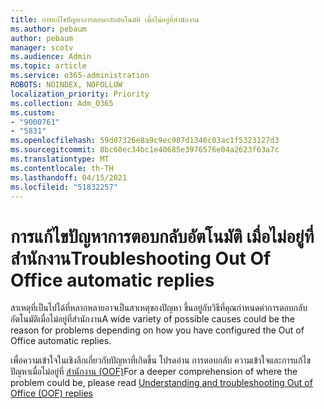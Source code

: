 ```yaml
---
title: การแก้ไขปัญหาการตอบกลับอัตโนมัติ เมื่อไม่อยู่ที่สํานักงาน
ms.author: pebaum
author: pebaum
manager: scotv
ms.audience: Admin
ms.topic: article
ms.service: o365-administration
ROBOTS: NOINDEX, NOFOLLOW
localization_priority: Priority
ms.collection: Adm_O365
ms.custom:
- "9000761"
- "5831"
ms.openlocfilehash: 59d07326e8a9c9ec987d1346c03ac1f5323127d3
ms.sourcegitcommit: 8bc60ec34bc1e40685e3976576e04a2623f63a7c
ms.translationtype: MT
ms.contentlocale: th-TH
ms.lasthandoff: 04/15/2021
ms.locfileid: "51832257"
---
```

# <a name="troubleshooting-out-of-office-automatic-replies"></a><span data-ttu-id="d47ab-102">การแก้ไขปัญหาการตอบกลับอัตโนมัติ เมื่อไม่อยู่ที่สํานักงาน</span><span class="sxs-lookup"><span data-stu-id="d47ab-102">Troubleshooting Out Of Office automatic replies</span></span>

<span data-ttu-id="d47ab-103">สาเหตุที่เป็นไปได้ที่หลากหลายอาจเป็นสาเหตุของปัญหา ขึ้นอยู่กับวิธีที่คุณกําหนดค่าการตอบกลับอัตโนมัติเมื่อไม่อยู่ที่สํานักงาน</span><span class="sxs-lookup"><span data-stu-id="d47ab-103">A wide variety of possible causes could be the reason for problems depending on how you have configured the Out of Office automatic replies.</span></span>

<span data-ttu-id="d47ab-104">เพื่อความเข้าใจในเชิงลึกเกี่ยวกับปัญหาที่เกิดขึ้น โปรดอ่าน การตอบกลับ ความเข้าใจและการแก้ไขปัญหาเมื่อไม่อยู่ที่  [สํานักงาน (OOF)](https://techcommunity.microsoft.com/t5/exchange-team-blog/understanding-and-troubleshooting-out-of-office-oof-replies/ba-p/1411972)</span><span class="sxs-lookup"><span data-stu-id="d47ab-104">For a deeper comprehension of where the problem could be, please read  [Understanding and troubleshooting Out of Office (OOF) replies](https://techcommunity.microsoft.com/t5/exchange-team-blog/understanding-and-troubleshooting-out-of-office-oof-replies/ba-p/1411972)</span></span>